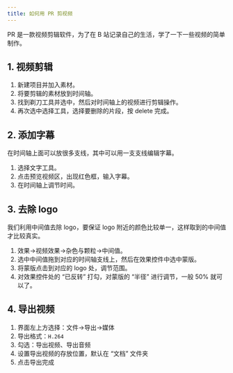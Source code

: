 ```yaml
---
title: 如何用 PR 剪视频
---
```


PR 是一款视频剪辑软件，为了在 B 站记录自己的生活，学了一下一些视频的简单制作。

## 1. 视频剪辑

1. 新建项目并加入素材。
2. 将要剪辑的素材放到时间轴。
3. 找到剃刀工具并选中，然后对时间轴上的视频进行剪辑操作。
4. 再次选中选择工具，选择要删除的片段，按 delete 完成。

## 2. 添加字幕

在时间轴上面可以放很多支线，其中可以用一支支线编辑字幕。

1. 选择文字工具。
2. 点击预览视频区，出现红色框，输入字幕。
3. 在时间轴上调节时间。

## 3. 去除 logo

我们利用中间值去除 logo，要保证 logo 附近的颜色比较单一，这样取到的中间值才比较真实。

1. 效果→视频效果→杂色与颗粒→中间值。
2. 选中中间值拖到对应的时间轴支线上，然后在效果控件中选中蒙版。
3. 将蒙版点击到对应的 logo 处，调节范围。
4. 对效果控件处的 “已反转” 打勾，对蒙版的 “半径” 进行调节，一般 50% 就可以了。 

## 4. 导出视频

1. 界面左上方选择：文件→导出→媒体
2. 导出格式：`H.264`
3. 勾选：导出视频、导出音频
4. 设置导出视频的存放位置，默认在 “文档” 文件夹
5. 点击导出完成